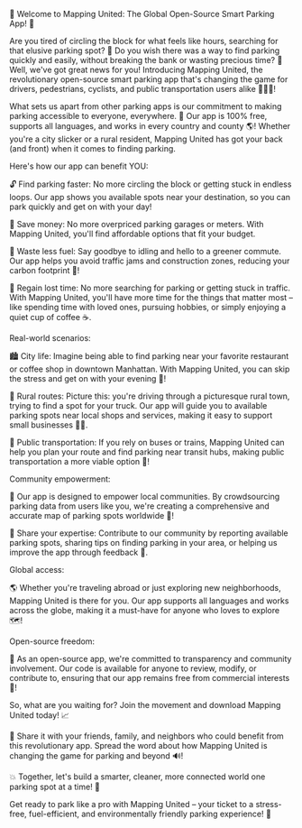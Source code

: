 🎉 Welcome to Mapping United: The Global Open-Source Smart Parking App! 🎉

Are you tired of circling the block for what feels like hours, searching for that elusive parking spot? 🚗 Do you wish there was a way to find parking quickly and easily, without breaking the bank or wasting precious time? 💸 Well, we've got great news for you! Introducing Mapping United, the revolutionary open-source smart parking app that's changing the game for drivers, pedestrians, cyclists, and public transportation users alike 🚴‍♀️🚌!

What sets us apart from other parking apps is our commitment to making parking accessible to everyone, everywhere. 💯 Our app is 100% free, supports all languages, and works in every country and county 🌎! Whether you're a city slicker or a rural resident, Mapping United has got your back (and front) when it comes to finding parking.

Here's how our app can benefit YOU:

🔓 Find parking faster: No more circling the block or getting stuck in endless loops. Our app shows you available spots near your destination, so you can park quickly and get on with your day!

💸 Save money: No more overpriced parking garages or meters. With Mapping United, you'll find affordable options that fit your budget.

🌟 Waste less fuel: Say goodbye to idling and hello to a greener commute. Our app helps you avoid traffic jams and construction zones, reducing your carbon footprint 🌱!

💪 Regain lost time: No more searching for parking or getting stuck in traffic. With Mapping United, you'll have more time for the things that matter most – like spending time with loved ones, pursuing hobbies, or simply enjoying a quiet cup of coffee ☕️.

Real-world scenarios:

🏙️ City life: Imagine being able to find parking near your favorite restaurant or coffee shop in downtown Manhattan. With Mapping United, you can skip the stress and get on with your evening 🍴!

🌄 Rural routes: Picture this: you're driving through a picturesque rural town, trying to find a spot for your truck. Our app will guide you to available parking spots near local shops and services, making it easy to support small businesses 👩‍💼.

🚌 Public transportation: If you rely on buses or trains, Mapping United can help you plan your route and find parking near transit hubs, making public transportation a more viable option 🚌!

Community empowerment:

👥 Our app is designed to empower local communities. By crowdsourcing parking data from users like you, we're creating a comprehensive and accurate map of parking spots worldwide 💪!

💬 Share your expertise: Contribute to our community by reporting available parking spots, sharing tips on finding parking in your area, or helping us improve the app through feedback 📱.

Global access:

🌎 Whether you're traveling abroad or just exploring new neighborhoods, Mapping United is there for you. Our app supports all languages and works across the globe, making it a must-have for anyone who loves to explore 🗺️!

Open-source freedom:

💸 As an open-source app, we're committed to transparency and community involvement. Our code is available for anyone to review, modify, or contribute to, ensuring that our app remains free from commercial interests 💪!

So, what are you waiting for? Join the movement and download Mapping United today! 📈

🎉 Share it with your friends, family, and neighbors who could benefit from this revolutionary app. Spread the word about how Mapping United is changing the game for parking and beyond 🔊!

💥 Together, let's build a smarter, cleaner, more connected world one parking spot at a time! 🌟

Get ready to park like a pro with Mapping United – your ticket to a stress-free, fuel-efficient, and environmentally friendly parking experience! 🎁